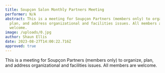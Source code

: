 ```yaml
---
title: Soupçon Salon Monthly Partners Meeting
performer: N/A
abstract: This is a meeting for Soupçon Partners (members only) to organize,
  plan, and address organizational and facilities issues. All members are
  welcome.
image: /uploads/0.jpg
author: Shaun Ellis
date: 2023-08-27T14:00:22.716Z
approved: true
---
```

This is a meeting for Soupçon Partners (members only) to organize, plan, and address organizational and facilities issues. All members are welcome.
